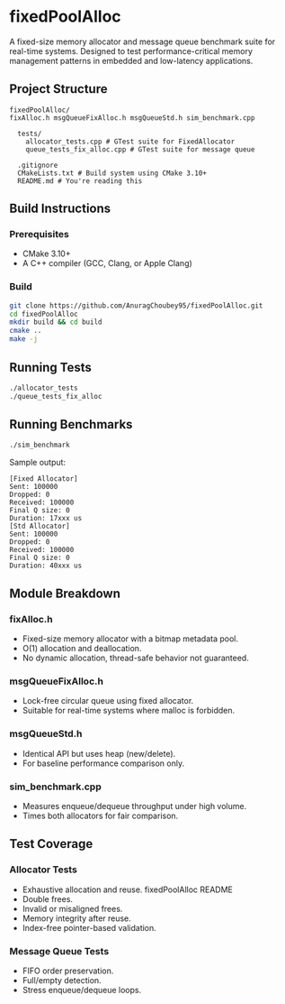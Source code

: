 # fixedPoolAlloc
A fixed-size memory allocator and message queue benchmark suite for real-time systems.
Designed to test performance-critical memory management patterns in embedded and
low-latency applications.
## Project Structure
```
fixedPoolAlloc/
fixAlloc.h msgQueueFixAlloc.h msgQueueStd.h sim_benchmark.cpp 

  tests/
    allocator_tests.cpp # GTest suite for FixedAllocator
    queue_tests_fix_alloc.cpp # GTest suite for message queue

  .gitignore 
  CMakeLists.txt # Build system using CMake 3.10+
  README.md # You're reading this
```
## Build Instructions
### Prerequisites
- CMake 3.10+
- A C++ compiler (GCC, Clang, or Apple Clang)
### Build
```bash
git clone https://github.com/AnuragChoubey95/fixedPoolAlloc.git
cd fixedPoolAlloc
mkdir build && cd build
cmake ..
make -j
```
## Running Tests
```bash
./allocator_tests
./queue_tests_fix_alloc
```
## Running Benchmarks
```bash
./sim_benchmark
```
Sample output:
```
[Fixed Allocator]
Sent: 100000
Dropped: 0
Received: 100000
Final Q size: 0
Duration: 17xxx us
[Std Allocator]
Sent: 100000
Dropped: 0
Received: 100000
Final Q size: 0
Duration: 40xxx us
```
## Module Breakdown
### fixAlloc.h
- Fixed-size memory allocator with a bitmap metadata pool.
- O(1) allocation and deallocation.
- No dynamic allocation, thread-safe behavior not guaranteed.
### msgQueueFixAlloc.h
- Lock-free circular queue using fixed allocator.
- Suitable for real-time systems where malloc is forbidden.
### msgQueueStd.h
- Identical API but uses heap (new/delete).
- For baseline performance comparison only.
### sim_benchmark.cpp
- Measures enqueue/dequeue throughput under high volume.
- Times both allocators for fair comparison.
## Test Coverage
### Allocator Tests
- Exhaustive allocation and reuse.
fixedPoolAlloc README
- Double frees.
- Invalid or misaligned frees.
- Memory integrity after reuse.
- Index-free pointer-based validation.
### Message Queue Tests
- FIFO order preservation.
- Full/empty detection.
- Stress enqueue/dequeue loops.
